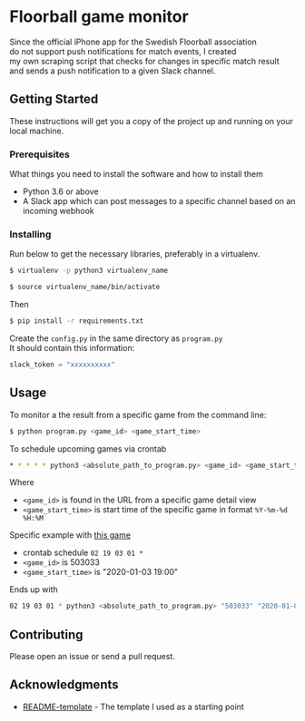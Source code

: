 # Floorball game monitor
Since the official iPhone app for the Swedish Floorball association  
do not support push notifications for match events, I created  
my own scraping script that checks for changes in specific match result  
and sends a push notification to a given Slack channel.

## Getting Started

These instructions will get you a copy of the project up and running on your local machine.

### Prerequisites

What things you need to install the software and how to install them

*  Python 3.6 or above
*  A Slack app which can post messages to a specific channel based on an incoming webhook

### Installing

Run below to get the necessary libraries, preferably in a virtualenv.

```bash
$ virtualenv -p python3 virtualenv_name
```
```bash
$ source virtualenv_name/bin/activate
```

Then
```bash
$ pip install -r requirements.txt
```

Create the `config.py` in the same directory as `program.py`  
It should contain this information:

```python
slack_token = "xxxxxxxxxx"
```

## Usage
To monitor a the result from a specific game from the command line:
```bash
$ python program.py <game_id> <game_start_time> 
```

To schedule upcoming games via crontab
```bash
* * * * * python3 <absolute_path_to_program.py> <game_id> <game_start_time> 
```
Where
*  `<game_id>` is found in the URL from a specific game detail view
*  `<game_start_time>` is start time of the specific game in format `%Y-%m-%d %H:%M`

Specific example with [this game](https://innebandy.se/statistik/sasong/37/serie/11566/match/503033)
*  crontab schedule `02 19 03 01 *`
*  `<game_id>` is 503033
*  `<game_start_time>` is "2020-01-03 19:00"

Ends up with
```bash
02 19 03 01 * python3 <absolute_path_to_program.py> "503033" "2020-01-03 19:00" 
```

## Contributing

Please open an issue or send a pull request.

## Acknowledgments

*   [README-template](https://gist.github.com/PurpleBooth/109311bb0361f32d87a2.js)  - The template I used as a starting point